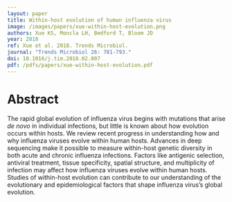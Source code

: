 ```yaml
---
layout: paper
title: Within-host evolution of human influenza virus
image: /images/papers/xue-within-host-evolution.png
authors: Xue KS, Moncla LH, Bedford T, Bloom JD
year: 2018
ref: Xue et al. 2018. Trends Microbiol.
journal: "Trends Microbiol 26: 781-793."
doi: 10.1016/j.tim.2018.02.007
pdf: /pdfs/papers/xue-within-host-evolution.pdf
---
```


# Abstract

The rapid global evolution of influenza virus begins with mutations that arise *de novo* in individual infections, but little is known about how evolution occurs within hosts. We review recent progress in understanding how and why influenza viruses evolve within human hosts. Advances in deep sequencing make it possible to measure within-host genetic diversity in both acute and chronic influenza infections. Factors like antigenic selection, antiviral treatment, tissue specificity, spatial structure, and multiplicity of infection may affect how influenza viruses evolve within human hosts. Studies of within-host evolution can contribute to our understanding of the evolutionary and epidemiological factors that shape influenza virus’s global evolution.
